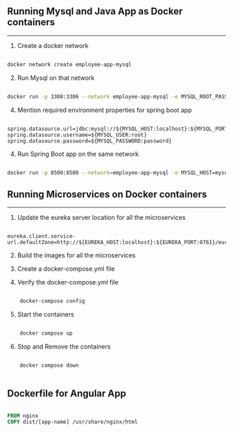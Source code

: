 ## Running Mysql and Java App as Docker containers
-----------------------------------------------

1. Create a docker network

```bash

docker network create employee-app-mysql

```

2. Run Mysql on that network 

```bash

docker run -p 3308:3306 --network employee-app-mysql -e MYSQL_ROOT_PASSWORD=password -e MYSQL_DATABASE=hm_db --name mysql-emp -d mysql

```

4. Mention required environment properties for spring boot app

```properties

spring.datasource.url=jdbc:mysql://${MYSQL_HOST:localhost}:${MYSQL_PORT:3306}/${MYSQL_DB:hm_db}
spring.datasource.username=${MYSQL_USER:root}
spring.datasource.password=${MYSQL_PASSWORD:password}

```

4. Run Spring Boot app on the same network

```bash

docker run -p 8500:8500 --network=employee-app-mysql -e MYSQL_HOST=mysql-emp -e MYSQL_PORT=3306 -e MYSQL_DB=hm_db -e MYSQL_USER=root -e MYSQL_PASSWORD=password --name employee-app-mysql employee-app-mysql

```



## Running Microservices on Docker containers
-----------------------------------------------

1. Update the eureka server location for all the microservices

```properties

eureka.client.service-url.defaultZone=http://${EUREKA_HOST:localhost}:${EUREKA_PORT:8761}/eureka/

```

2. Build the images for all the microservices

3. Create a docker-compose.yml file

4. Verify the docker-compose.yml file

```bash

	docker-compose config

```

5. Start the containers

```bash

	docker compose up

```

6. Stop and Remove the containers

```bash

	docker compose down
    
```


## Dockerfile for Angular App

```dockerfile

FROM nginx
COPY dist/[app-name] /usr/share/nginx/html

```


















